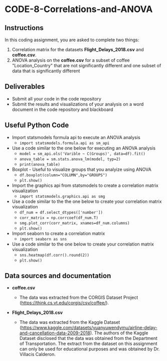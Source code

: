 # CODE-8-Correlations-and-ANOVA

## Instructions

In this coding assignment, you are asked to complete two things:

1. Correlation matrix for the datasets **Flight_Delays_2018.csv** and **coffee.csv**. 
2. ANOVA analysis on the **coffee.csv** for a subset of coffee "Location_Country" that are not significantly different and one subset of data that is significantly different

## Deliverables

* Submit all your code in the code repository
* Submit the results and visualizations of your analysis on a word document in the code repository and blackboard

## Useful Python Code
* Import statsmodels formula api to execute an ANOVA analysis
  * `import statsmodels.formula.api as sm_api`
* Use a code similar to the one below for executing an ANOVA analysis
  * `model = sm_api.ols('Varible ~ C(Groups)', data=df).fit()`
  * `anova_table = sm.stats.anova_lm(model, typ=2)`
  * `print(anova_table)`
* Boxplot - Useful to visualize groups that you analyize using ANOVA
  * `df.boxplot(column="COLUMN",by="GROUPS")`
  * `plt.show()`
* Import the graphics api from statsmodels to create a correlation matrix visualization
  * `import statsmodels.graphics.api as smg`
* Use a code similar to the the one below to create your correlation matrix visualization
  * `df_num = df.select_dtypes(['number'])`
  * `corr_matrix = np.corrcoef(df_num.T)`
  * `smg.plot_corr(corr_matrix, xnames=df_num.columns)`
  * `plt.show()`
* Import seaborn to create a correlation matrix
  * `import seaborn as sns`
* Use a code similar to the one below to create your correlation matrix visualization
  * `sns.heatmap(df.corr().round(2))`
  * `plt.show()`
## Data sources and documentation

* **coffee.csv**
  * The data was extracted from the CORGIS Dataset Project (https://think.cs.vt.edu/corgis/csv/coffee/).

* **Flight_Delays_2018.csv**
  * The data was extracted from the Kaggle Dataset (https://www.kaggle.com/datasets/yuanyuwendymu/airline-delay-and-cancellation-data-2009-2018). The authors of the Kaggle Dataset disclosed that the data was obtained from the Department of Transportation. The extract from the dataset on this assignment can only be used for educational purposes and was obtained by Dr. Villacis Calderon.